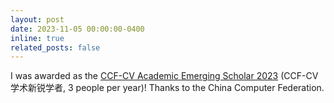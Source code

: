 ```yaml
---
layout: post
date: 2023-11-05 00:00:00-0400
inline: true
related_posts: false
---
```


I was awarded as the [CCF-CV Academic Emerging Scholar 2023](https://mp.weixin.qq.com/s/CYUMW82_ICCXv2isxLBM4g) (CCF-CV 学术新锐学者, 3 people per year)! Thanks to the China Computer Federation.
